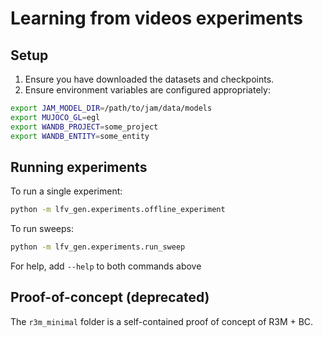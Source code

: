 # Learning from videos experiments


## Setup

1. Ensure you have downloaded the datasets and checkpoints.
2. Ensure environment variables are configured appropriately:
```bash
export JAM_MODEL_DIR=/path/to/jam/data/models
export MUJOCO_GL=egl
export WANDB_PROJECT=some_project
export WANDB_ENTITY=some_entity
```

## Running experiments

To run a single experiment:
```bash
python -m lfv_gen.experiments.offline_experiment
```
To run sweeps:
```bash
python -m lfv_gen.experiments.run_sweep
```

For help, add `--help` to both commands above

## Proof-of-concept (deprecated)

The `r3m_minimal` folder is a self-contained proof of concept of R3M + BC.
